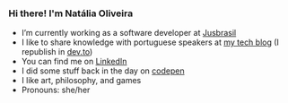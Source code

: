 ### Hi there! I'm Natália Oliveira
- I’m currently working as a software developer at [Jusbrasil](https://www.linkedin.com/company/jusbrasil/)
- I like to share knowledge with portuguese speakers at [my tech blog](https://nfo94.github.io/) (I republish in [dev.to](https://dev.to/nfo94))
- You can find me on [LinkedIn](https://www.linkedin.com/in/nataliaferreiraoliveira/)
- I did some stuff back in the day on [codepen](https://codepen.io/nfo94)
- I like art, philosophy, and games
- Pronouns: she/her
